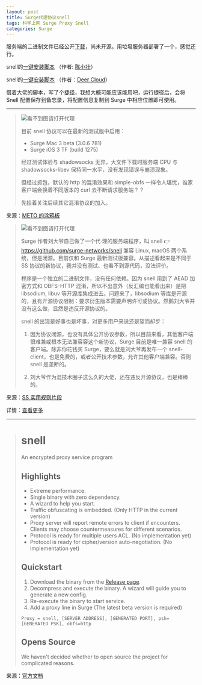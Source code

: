 ```yaml
---
layout: post
title: Surge代理协议snell
tags: 科学上网 Surge Proxy Snell
categories: Surge
---
```




服务端的二进制文件已经公开[下载](https://github.com/surge-networks/snell/releases)，尚未开源。用垃圾服务器部署了一个，感觉还行。

snell的[一键安装脚本](https://github.com/primovist/snell.sh) （作者: [陈小壮](https://github.com/primovist)）

snell的[一键安装脚本](https://github.com/DeerCloud/docker-snell) （作者：[Deer Cloud](https://github.com/DeerCloud/docker-snell)）

借着大佬的脚本，写了个[捷径](https://github.com/ydzydzydz/Rules/raw/master/shortcut/VPS%E7%AE%A1%E7%90%86Snell.shortcut)，我想大概可能应该能用吧，运行捷径后，会将 Snell 配置保存到备忘录，将配置信息复制到 Surge 中相应位置即可使用。

<!-- more -->

---

> ![看不到图请打开代理](https://cdn5.telesco.pe/file/cSsXdD2nVOkHKDlRZGT0cUS6mBEfX8t40Id5JIobYAd4blQGNpyGcgVX0khb8Rdc-YU8aAMBTrPIEyDWCa1ZE77XM2BiDcp2iViJcsQp-uChvpMn0C80gWCVmS50hqxwaUO5QRDwFamr7ud9JmWvi879VzHzLuAg27TTwVndstBpwIAR6W1lKJDuhxJfpETVzN31r607i0B5N1yMA7KxGMki3k9B9n-iKMDqZdGwXiC06T0Kjg4cg1vBmWSSAENySForch2gmHCwGy1uNDPEW2EQIguyqBTnQHbAWAhigelnFQavORe8uZuBUediiWwyOKKxYLy-EVH-1V3qmBzC1g.jpg)
>
> 目前 snell 协议可以在最新的测试版中启用：
>
> - Surge Mac 3 beta (3.0.6 781)
> - Surge iOS 3 TF (build 1275) 
>
> 经过测试体验与 shadowsocks 无异，大文件下载时服务端 CPU 与 shadowsocks-libev 保持同一水平，没有发现错误与崩溃现象。
>
> 但经过抓包，默认的 http 的混淆效果和 simple-obfs 一样令人堪忧，谁家客户端会换着不同版本的 curl 去不断请求服务端？？
>
> 先挂着关注后续其它混淆协议的加入。

来源：[METO 的涂鸦板](https://t.me/metooooo/1575)

> ![看不到图请打开代理](https://cdn5.telesco.pe/file/u7Vzjl724eo01YZMAeJvEQRhgzuegXsMMMBjG-KgEl1gXskMEOtR5MDiNJF7nvb5CsiDnXcY05ox3eeojeC2yIofdmrUvObSgb6j4y43P-FJnFe2yOcsewemjmcIDuRI1NrqHROntMhWxkvOuxn2jilnf57BfgjOm_hQ5rgthca2uDa7z405BTune267wcZoZ81wDJg39erIKsTqdtmYqTuABVUBqzxy76L20EkzGxPUehVESHAdPZc6pa1TXzn_9Ec42g779faNian_yK0r34sIjWmVHZhBuqHWo2-MJizwoFjgTSviJW39r3NZ3KKUe4oFedLBJP-j6dkX6I9M3g.jpg)
>
> Surge 作者刘大爷自己做了一个代·理的服务端程序，叫 snell 👉 https://github.com/surge-networks/snell 兼容 Linux, macOS 两个系统，但是闭源。目前仅和 Surge 最新测试版兼容。从描述看起来是不同于 SS 协议的新协议，我并没有测试、也看不到源代码，没法评价。
>
> 程序是一个独立的二进制文件，没有任何依赖。因为 snell 用到了 AEAD 加密方式和 OBFS-HTTP 混淆，所以不出意外（反汇编也能看出来）是把 libsodium, libuv 等开源库集成进去。问题来了，libsodium 等库是开源的，且有开源协议限制：要求衍生版本需要声明许可或协议。然鹅刘大爷并没有这么做，显然是违反开源协议的。
>
> snell 的出现是好事也是坏事，对更多用户来说还是望而却步：
>
> 1. 因为协议闭源，也没有具体公开协议参数，所以目前来看，其他客户端很难兼或根本无法兼容容这个新协议，Surge 目前是唯一兼容 snell 的客户端。除非你花钱买 Surge，要么就是刘大爷再发布一个 snell-client，也是免费的，或者公开技术参数，允许其他客户端兼容。否则 snell 是垄断的。
>
> 2. 刘大爷作为混技术圈子这么久的大佬，还在违反开源协议，也是棒棒的。

来源：[SS 实用规则片段](https://t.me/ssrule/198)

详情：[查看更多](https://github.com/surge-networks/snell/issues/6)

---

> # snell
>
> An encrypted proxy service program
>
> ## Highlights
>
> * Extreme performance.
> * Single binary with zero dependency.
> * A wizard to help you start.
> * Traffic obfuscating is embedded. (Only HTTP in the current version)
> * Proxy server will report remote errors to client if encounters. Clients may choose countermeasures for different scenarios.
> * Protocol is ready for multiple users ACL. (No implementation yet)
> * Protocol is ready for cipher/version auto-negotiation. (No implementation yet)
>
> ## Quickstart
>
> 1. Download the binary from the [Release page](https://github.com/surge-networks/snell/releases/latest).
> 2. Decompress and execute the binary. A wizard will guide you to generate a new config.
> 3. Re-execute the binary to start service.
> 4. Add a proxy line in Surge  (The latest beta version is required)
>
> `Proxy = snell, [SERVER ADDRESS], [GENERATED PORT], psk=[GENERATED PSK], obfs=http`
>
> ## Opens Source
>
> We haven't decided whether to open source the project for complicated reasons.

来源：[官方文档](https://github.com/surge-networks/snell)

